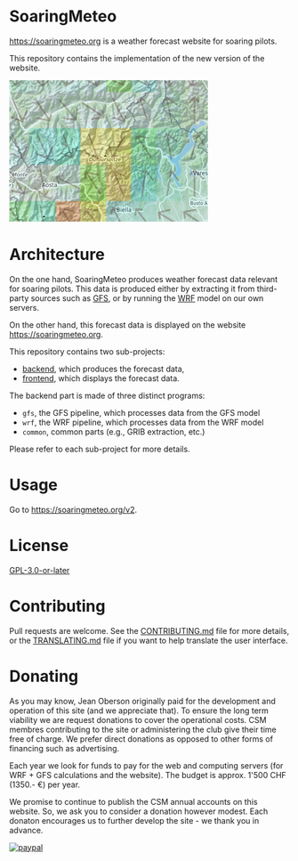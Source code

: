 # SoaringMeteo

https://soaringmeteo.org is a weather forecast website for soaring
pilots.

This repository contains the implementation of the new version of
the website.

![](images/soaringmeteo.png)

# Architecture

On the one hand, SoaringMeteo produces weather forecast data
relevant for soaring pilots. This data is produced either by
extracting it from third-party sources such as [GFS], or by running
the [WRF] model on our own servers.

On the other hand, this forecast data is displayed on the website
https://soaringmeteo.org.

This repository contains two sub-projects:

- [backend](backend/), which produces the forecast data,
- [frontend](frontend/), which displays the forecast data.


The backend part is made of three distinct programs:

- `gfs`, the GFS pipeline, which processes data from the GFS model
- `wrf`, the WRF pipeline, which processes data from the WRF model
- `common`, common parts (e.g., GRIB extraction, etc.)

Please refer to each sub-project for more details.


# Usage

Go to https://soaringmeteo.org/v2.

# License

[GPL-3.0-or-later]

[GFS]: https://www.ncdc.noaa.gov/data-access/model-data/model-datasets/global-forcast-system-gfs
[WRF]: https://www2.mmm.ucar.edu/wrf/users/
[open issues]: https://github.com/soaringmeteo/soaringmeteo/issues
[GPL-3.0-or-later]: https://choosealicense.com/licenses/gpl-3.0/

# Contributing

Pull requests are welcome. See the [CONTRIBUTING.md](CONTRIBUTING.md) file for more details, or the [TRANSLATING.md](./TRANSLATING.md) file if you want to help translate the user interface.

# Donating

As you may know, Jean Oberson originally paid for the development and operation of this site (and we appreciate that). To ensure the long term viability we are request donations to cover the operational costs. CSM membres contributing to the site or administering the club give their time free of charge. We prefer direct donations as opposed to other forms of financing such as advertising.

Each year we look for funds to pay for the web and computing servers (for WRF + GFS calculations and the website). The budget is approx. 1'500 CHF (1350.- €) per year.

We promise to continue to publish the CSM annual accounts on this website. So, we ask you to consider a donation however modest. Each donaton encourages us to further develop the site - we thank you in advance.


[![paypal](https://www.paypalobjects.com/fr_FR/CH/i/btn/btn_donateCC_LG.gif)](https://www.paypal.com/cgi-bin/webscr?cmd=_s-xclick&hosted_button_id=UZWD5HJX7ZVM6)
